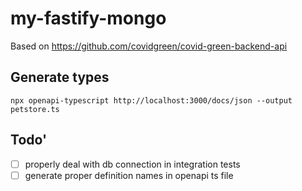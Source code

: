 # my-fastify-mongo

Based on https://github.com/covidgreen/covid-green-backend-api

## Generate types

`npx openapi-typescript http://localhost:3000/docs/json --output petstore.ts`

## Todo'

- [ ] properly deal with db connection in integration tests
- [ ] generate proper definition names in openapi ts file

